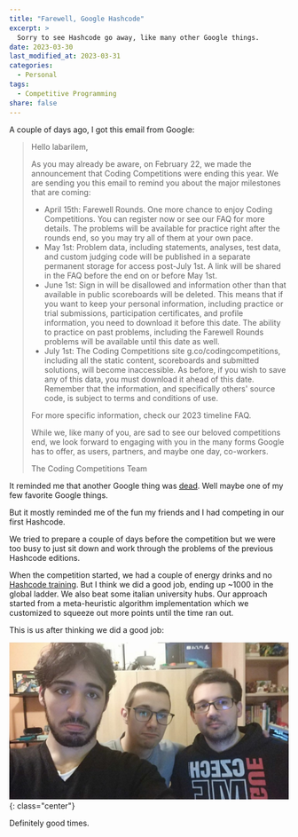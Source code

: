 ```yaml
---
title: "Farewell, Google Hashcode"
excerpt: >
  Sorry to see Hashcode go away, like many other Google things.
date: 2023-03-30
last_modified_at: 2023-03-31
categories:
  - Personal
tags:
  - Competitive Programming
share: false
---
```


A couple of days ago, I got this email from Google:

>Hello labarilem,
>
>As you may already be aware, on February 22, we made the announcement that Coding Competitions were ending this year.
>We are sending you this email to remind you about the major milestones that are coming:
>
>    - April 15th: Farewell Rounds. One more chance to enjoy Coding Competitions. You can register now or see our FAQ for more details. The problems will be available for practice right after the rounds end, so you may try all of them at your own pace.
>    - May 1st: Problem data, including statements, analyses, test data, and custom judging code will be published in a separate permanent storage for access post-July 1st. A link will be shared in the FAQ before the end on or before May 1st.
>    - June 1st: Sign in will be disallowed and information other than that available in public scoreboards will be deleted. This means that if you want to keep your personal information, including practice or trial submissions, participation certificates, and profile information, you need to download it before this date. The ability to practice on past problems, including the Farewell Rounds problems will be available until this date as well.
>    - July 1st: The Coding Competitions site g.co/codingcompetitions, including all the static content, scoreboards and submitted solutions, will become inaccessible. As before, if you wish to save any of this data, you must download it ahead of this date. Remember that the information, and specifically others' source code, is subject to terms and conditions of use.
>
>For more specific information, check our 2023 timeline FAQ.
>
>While we, like many of you, are sad to see our beloved competitions end, we look forward to engaging with you in the many forms Google has to offer, as users, partners, and maybe one day, co-workers.
>
>The Coding Competitions Team

It reminded me that another Google thing was [dead](https://gcemetery.co/). Well maybe one of my few favorite Google things.

But it mostly reminded me of the fun my friends and I had competing in our first Hashcode.

We tried to prepare a couple of days before the competition but we were too busy to just sit down and work through the problems of the previous Hashcode editions. 

When the competition started, we had a couple of energy drinks and no [Hashcode training](https://blog.h25.io/HashCode-Part1/). But I think we did a good job, ending up ~1000 in the global ladder. We also beat some italian university hubs. Our approach started from a meta-heuristic algorithm implementation which we customized to squeeze out more points until the time ran out.

This is us after thinking we did a good job:

![Hashcode team](/assets/images/2023-03-31-hashcode/team.jpg){: class="center"}

Definitely good times.